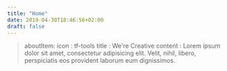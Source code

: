 ```yaml
---
title: "Home"
date: 2019-04-30T18:46:56+02:00
draft: false
---
```


> aboutItem:
    icon : tf-tools
    title : We're Creative
    content : Lorem ipsum dolor sit amet, consectetur adipisicing elit. Velit, nihil, libero, perspiciatis eos provident laborum eum dignissimos.
